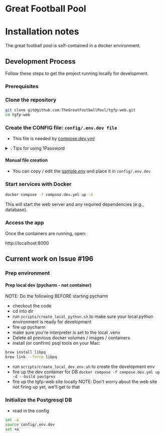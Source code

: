 # Great Football Pool

# Installation notes

The great football pool is self-contained in a docker environment.

## Development Process

Follow these steps to get the project running locally for development.

### Prerequisites

### Clone the repository
```bash
git clone git@github.com:TheGreatFootballPool/tgfp-web.git
cd tgfp-web
```

### Create the CONFIG file: `config/.env.dev file`
- This file is needed by [compose.dev.yml](compose.dev.yml)

<details>
<summary> 💡Tips for using 1Password</summary>

> If you use 1password for your secrets, you can use the [op.env](config/op.env) file as a template for generating your config file

- [Install op](https://support.1password.com/command-line-getting-started/)
- Run `op signin`
- I have added a convenience script [scripts/create_local_dev_env.sh](scripts/create_local_dev_env.sh) for creating the env file with `op inject`

</details>

#### Manual file creation
- You can copy / edit the [sample.env](docs/sample.env) and place it in `config/.env.dev`

### Start services with Docker
```bash
docker compose -f compose.dev.yml up -d
```

This will start the web server and any required dependencies (e.g., database).

###  Access the app
Once the containers are running, open:

http://localhost:8000


## Current work on Issue #196

### Prep environment
#### Prep local dev (pycharm - not container)

NOTE: Do the following BEFORE starting pycharm
- checkout the code
- cd into dir
- run `scripts/create_local_python.sh` to make sure your local python environment is ready for development
- fire up pycharm
- make sure you're interpreter is set to the local .venv
- Delete all previous docker volumes / images / containers
- install (or confirm) psql tools on your Mac:
```bash
brew install libpq
brew link --force libpq
```
- run `scripts/create_local_dev_env.sh` to create the development env
- fire up the dev container for DB `docker compose -f compose.dev.yml up -d --build postgres`
- fire up the tgfp-web site locally
NOTE: Don't worry about the web site not firing up yet, we'll get to that

### Initialize the Postgresql DB
- read in the config
```bash
set -a
source config/.env.dev
set +a
```


